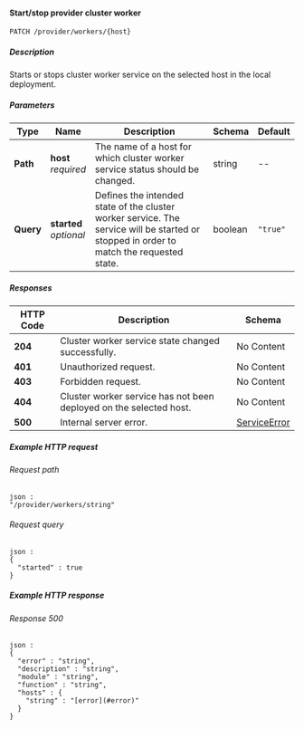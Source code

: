 
<a name="start_stop_provider_worker"></a>
#### Start/stop provider cluster worker
```
PATCH /provider/workers/{host}
```


##### Description
Starts or stops cluster worker service on the selected host in the  local deployment.


##### Parameters

|Type|Name|Description|Schema|Default|
|---|---|---|---|---|
|**Path**|**host**  <br>*required*|The name of a host for which cluster worker service status should be  changed.|string|--|
|**Query**|**started**  <br>*optional*|Defines the intended state of the cluster worker service. The service will  be started or stopped in order to match the requested state.|boolean|`"true"`|


##### Responses

|HTTP Code|Description|Schema|
|---|---|---|
|**204**|Cluster worker service state changed successfully.|No Content|
|**401**|Unauthorized request.|No Content|
|**403**|Forbidden request.|No Content|
|**404**|Cluster worker service has not been deployed on the selected host.|No Content|
|**500**|Internal server error.|[ServiceError](../definitions/ServiceError.md#serviceerror)|


##### Example HTTP request

###### Request path
```
json :
"/provider/workers/string"
```


###### Request query
```
json :
{
  "started" : true
}
```


##### Example HTTP response

###### Response 500
```
json :
{
  "error" : "string",
  "description" : "string",
  "module" : "string",
  "function" : "string",
  "hosts" : {
    "string" : "[error](#error)"
  }
}
```



